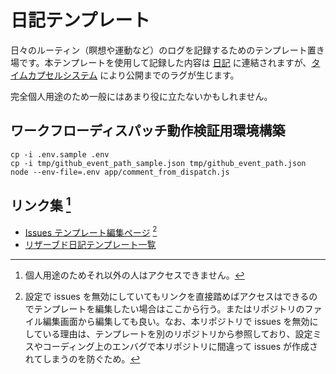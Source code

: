 # 日記テンプレート
日々のルーティン（瞑想や運動など）のログを記録するためのテンプレート置き場です。本テンプレートを使用して記録した内容は [日記](https://github.com/noraworld/diary) に連結されますが、[タイムカプセルシステム](https://github.com/noraworld/diary#%E3%82%BF%E3%82%A4%E3%83%A0%E3%82%AB%E3%83%97%E3%82%BB%E3%83%AB%E3%82%B7%E3%82%B9%E3%83%86%E3%83%A0) により公開までのラグが生じます。

完全個人用途のため一般にはあまり役に立たないかもしれません。

## ワークフローディスパッチ動作検証用環境構築
```shell
cp -i .env.sample .env
cp -i tmp/github_event_path_sample.json tmp/github_event_path.json
node --env-file=.env app/comment_from_dispatch.js
```

## リンク集 [^link_note]
* [Issues テンプレート編集ページ](https://github.com/noraworld/diary-templates-assistant/issues/templates/edit) [^issue_template_edit_link]
* [リザーブド日記テンプレート一覧](https://github.com/noraworld/diary-templates/issues)

[^link_note]: 個人用途のためそれ以外の人はアクセスできません。

[^issue_template_edit_link]: 設定で issues を無効にしていてもリンクを直接踏めばアクセスはできるのでテンプレートを編集したい場合はここから行う。またはリポジトリのファイル編集画面から編集しても良い。なお、本リポジトリで issues を無効にしている理由は、テンプレートを別のリポジトリから参照しており、設定ミスやコーディング上のエンバグで本リポジトリに間違って issues が作成されてしまうのを防ぐため。
